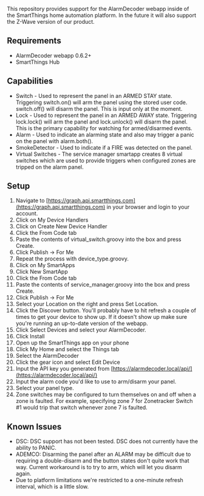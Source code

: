 This repository provides support for the AlarmDecoder webapp inside of the SmartThings home automation platform.  In the future it will also support the Z-Wave version of our product.

## Requirements

* AlarmDecoder webapp 0.6.2+
* SmartThings Hub

## Capabilities

* Switch - Used to represent the panel in an ARMED STAY state.  Triggering switch.on() will arm the panel using the stored user code.  switch.off() will disarm the panel.  This is input only at the moment.
* Lock - Used to represent the panel in an ARMED AWAY state.  Triggering lock.lock() will arm the panel and lock.unlock() will disarm the panel.  This is the primary capability for watching for armed/disarmed events.
* Alarm - Used to indicate an alarming state and also may trigger a panic on the panel with alarm.both().
* SmokeDetector - Used to indicate if a FIRE was detected on the panel.
* Virtual Switches - The service manager smartapp creates 8 virtual switches which are used to provide triggers when configured zones are tripped on the alarm panel.

## Setup

1. Navigate to [https://graph.api.smartthings.com](https://graph.api.smartthings.com) in your browser and login to your account.
2. Click on My Device Handlers
  1. Click on Create New Device Handler
  2. Click the From Code tab
  3. Paste the contents of virtual_switch.groovy into the box and press Create.
  4. Click Publish -> For Me
3. Repeat the process with device_type.groovy.
4. Click on My SmartApps
5. Click New SmartApp
6. Click the From Code tab
7. Paste the contents of service_manager.groovy into the box and press Create.
8. Click Publish -> For Me
9. Select your Location on the right and press Set Location.
10. Click the Discover button.  You'll probably have to hit refresh a couple of times to get your device to show up.  If it doesn't show up make sure you're running an up-to-date version of the webapp.
11. Click Select Devices and select your AlarmDecoder.
12. Click Install
13. Open up the SmartThings app on your phone
14. Click My Home and select the Things tab
15. Select the AlarmDecoder
16. Click the gear icon and select Edit Device
17. Input the API key you generated from [https://alarmdecoder.local/api/](https://alarmdecoder.local/api/)
18. Input the alarm code you'd like to use to arm/disarm your panel.
19. Select your panel type.
20. Zone switches may be configured to turn themselves on and off when a zone is faulted.  For example, specifying zone 7 for Zonetracker Switch #1 would trip that switch whenever zone 7 is faulted.

## Known Issues

* DSC: DSC support has not been tested.  DSC does not currently have the ability to PANIC.
* ADEMCO: Disarming the panel after an ALARM may be difficult due to requiring a double-disarm and the button states don't quite work that way.  Current workaround is to try to arm, which will let you disarm again.
* Due to platform limitations we're restricted to a one-minute refresh interval, which is a little slow.
